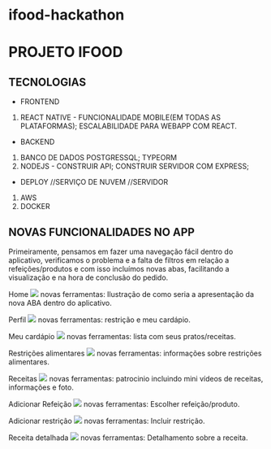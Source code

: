 # ifood-hackathon

# PROJETO IFOOD

## TECNOLOGIAS
- FRONTEND
1) REACT NATIVE - FUNCIONALIDADE MOBILE(EM TODAS AS PLATAFORMAS); ESCALABILIDADE PARA WEBAPP COM REACT.

- BACKEND
1) BANCO DE DADOS POSTGRESSQL; TYPEORM
2) NODEJS - CONSTRUIR API; CONSTRUIR SERVIDOR COM EXPRESS;

- DEPLOY //SERVIÇO DE NUVEM //SERVIDOR
1) AWS
2) DOCKER 

## NOVAS FUNCIONALIDADES NO APP

Primeiramente, pensamos em fazer uma navegação fácil dentro do aplicativo, verificamos o problema e a falta de filtros em relação a refeições/produtos e com isso incluímos novas abas, facilitando a visualização e na hora de conclusão do pedido.

Home
<img src="/home.png"> novas ferramentas: Ilustração de como seria a apresentação da nova ABA dentro do aplicativo.

Perfil
<img src="/perfil.png"> novas ferramentas: restrição e meu cardápio.

Meu cardápio
<img src="/cardapio.png"> novas ferramentas: lista com seus pratos/receitas.

Restrições alimentares
<img src="/restricao.png"> novas ferramentas: informações sobre restrições alimentares.

Receitas
<img src="/patrocio.png"> novas ferramentas: patrocinio incluindo mini vídeos de receitas, informações e foto.

Adicionar Refeição
<img src="/addrefeicao.png"> novas ferramentas: Escolher refeição/produto.

Adicionar restrição
<img src="addrestricao.png"> novas ferramentas: Incluir restrição.

Receita detalhada
<img src= "/receita.png"> novas ferramentas: Detalhamento sobre a receita.
